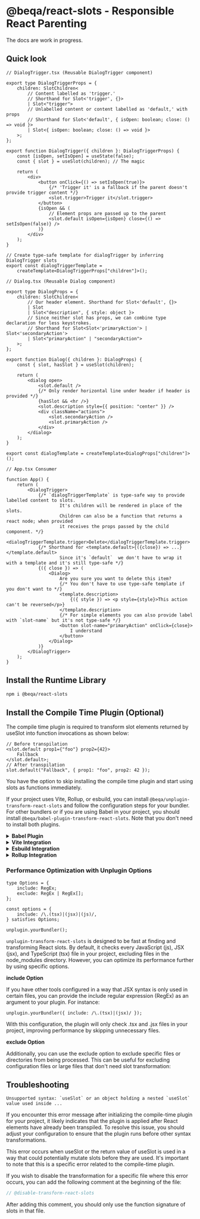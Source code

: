 # @beqa/react-slots - Responsible React Parenting

The docs are work in progress.

## Quick look

```tsx
// DialogTrigger.tsx (Reusable DialogTrigger component)

export type DialogTriggerProps = {
	children: SlotChildren<
		// Content labelled as 'trigger.'
		// Shorthand for Slot<'trigger', {}>
		| Slot<"trigger">
		// Unlabelled content or content labelled as 'default,' with props
		// Shorthand for Slot<'default', { isOpen: boolean; close: () => void }>
		| Slot<{ isOpen: boolean; close: () => void }>
	>;
};

export function DialogTrigger({ children }: DialogTriggerProps) {
	const [isOpen, setIsOpen] = useState(false);
	const { slot } = useSlot(children); // The magic

	return (
		<div>
			<button onClick={() => setIsOpen(true)}>
				{/* 'Trigger it' is a fallback if the parent doesn't provide trigger content */}
				<slot.trigger>Trigger it</slot.trigger>
			</button>
			{isOpen && (
				// Element props are passed up to the parent
				<slot.default isOpen={isOpen} close={() => setIsOpen(false)} />
			)}
		</div>
	);
}

// Create type-safe template for dialogTrigger by inferring DialogTrigger slots
export const dialogTriggerTemplate =
	createTemplate<DialogTriggerProps["children"]>();
```

```tsx
// Dialog.tsx (Reusable Dialog component)

export type DialogProps = {
	children: SlotChildren<
		// Our header element. Shorthand for Slot<'default', {}>
		| Slot
		| Slot<"description", { style: object }>
		// Since neither slot has props, we can combine type declaration for less keystrokes.
		// Shorthand for Slot<Slot<'primaryAction'> | Slot<'secondaryAction'>
		| Slot<"primaryAction" | "secondaryAction">
	>;
};

export function Dialog({ children }: DialogProps) {
	const { slot, hasSlot } = useSlot(children);

	return (
		<dialog open>
			<slot.default />
			{/* Only render horizontal line under header if header is provided */}
			{hasSlot && <hr />}
			<slot.description style={{ position: "center" }} />
			<div className="actions">
				<slot.secondaryAction />
				<slot.primaryAction />
			</div>
		</dialog>
	);
}

export const dialogTemplate = createTemplate<DialogProps["children"]>();
```

```tsx
// App.tsx Consumer

function App() {
	return (
		<DialogTrigger>
			{/* `dialogTriggerTemplate` is type-safe way to provide labelled content to slots.
					It's children will be rendered in place of the slots. 
					Children can also be a function that returns a react node; when provided 
					it receives the props passed by the child component. */}
			<dialogTriggerTemplate.trigger>Delete</dialogTriggerTemplate.trigger>
			{/* Shorthand for <template.default>{({close}) => ...}</template.default>
					Since it's `default`  we don't have to wrap it with a template and it's still type-safe */}
			{({ close }) => (
				<Dialog>
					Are you sure you want to delete this item?
					{/* You don't have to use type-safe template if you don't want to */}
					<template.description>
						{({ style }) => <p style={style}>This action can't be reversed</p>}
					</template.description>
					{/* For simple elements you can also provide label with `slot-name` but it's not type-safe */}
					<button slot-name="primaryAction" onClick={close}>
						I understand
					</button>
				</Dialog>
			)}
		</DialogTrigger>
	);
}
```

## Install the Runtime Library

```bash
npm i @beqa/react-slots
```

## Install the Compile Time Plugin (Optional)

The compile time plugin is required to transform slot elements returned by useSlot into function invocations as shown below:

```tsx
// Before transpilation
<slot.default prop1={"foo"} prop2={42}>
	Fallback
</slot.default>;
// After transpilation
slot.default("Fallback", { prop1: "foo", prop2: 42 });
```

You have the option to skip installing the compile time plugin and start using slots as functions immediately.

If your project uses Vite, Rollup, or esbuild, you can install `@beqa/unplugin-transform-react-slots` and follow the configuration steps for your bundler. For other bundlers or if you are using Babel in your project, you should install `@beqa/babel-plugin-transform-react-slots`. Note that you don't need to install both plugins.

<details>
  <summary><strong>Babel Plugin</strong></summary>

```bash
npm i @beqa/babel-plugin-transform-react-slots
```

Add react-slots plugin to your babel config

```js
  // babel.config.json
  {
    "plugins": {"@beqa/babel-plugin-transform-react-slots"}
  }
```

</details>

<details>
  <summary><strong>Vite Integration</strong></summary>

```bash
npm i @beqa/unplugin-transform-react-slots
```

Add the `unplugin.vite` to your Vite configuration (vite.config.js) before the react plugin:

```js
// vite.config.js
import unplugin from "@beqa/unplugin-transform-react-slots";
import react from "@vitejs/plugin-react";

export default {
	plugins: [unplugin.vite(), react()],
};
```

</details>

<details>
  <summary><strong>Esbuild Integration</strong></summary>

```bash
npm i @beqa/unplugin-transform-react-slots
```

Add `unplugin.esbuild` to your plugins list in your esbuild config

```js
import unplugin from "@beqa/unplugin-transform-react-slots";

// esbuild.config.js
await build({
	plugins: [unplugin.esbuild()],
});
```

</details>

<details>
  <summary><strong>Rollup Integration</strong></summary>

```bash
npm i @beqa/unplugin-transform-react-slots
```

Add the `unplugin.rollup` to your plugins list before all other plugins in your Rollup configuration (rollup.config.js):

```js
import unplugin from "@beqa/unplugin-transform-react-slots";

// esbuild.config.js
await build({
	plugins: [unplugin.rollup()],
});
```

</details>

### Performance Optimization with Unplugin Options

```tsx
type Options = {
	include: RegEx;
	exclude: RegEx | RegEx[];
};

const options = {
	include: /\.(tsx)|(jsx)|(js)/,
} satisfies Options;

unplugin.yourBundler();
```

`unplugin-transform-react-slots` is designed to be fast at finding and transforming React slots. By default, it checks every JavaScript (js), JSX (jsx), and TypeScript (tsx) file in your project, excluding files in the node_modules directory. However, you can optimize its performance further by using specific options.

**include Option**

If you have other tools configured in a way that JSX syntax is only used in certain files, you can provide the include regular expression (RegEx) as an argument to your plugin. For instance:

```tsx
unplugin.yourBundler({ include: /\.(tsx)|(jsx)/ });
```

With this configuration, the plugin will only check .tsx and .jsx files in your project, improving performance by skipping unnecessary files.

**exclude Option**

Additionally, you can use the exclude option to exclude specific files or directories from being processed. This can be useful for excluding configuration files or large files that don't need slot transformation:

## Troubleshooting

`` Unsupported syntax: `useSlot` or an object holding a nested `useSlot` value used inside ...  ``

If you encounter this error message after initializing the compile-time plugin for your project, it likely indicates that the plugin is applied after React elements have already been transpiled. To resolve this issue, you should adjust your configuration to ensure that the plugin runs before other syntax transformations.

This error occurs when useSlot or the return value of useSlot is used in a way that could potentially mutate slots before they are used. It's important to note that this is a specific error related to the compile-time plugin.

If you wish to disable the transformation for a specific file where this error occurs, you can add the following comment at the beginning of the file:

```js
// @disable-transform-react-slots
```

After adding this comment, you should only use the function signature of slots in that file.
